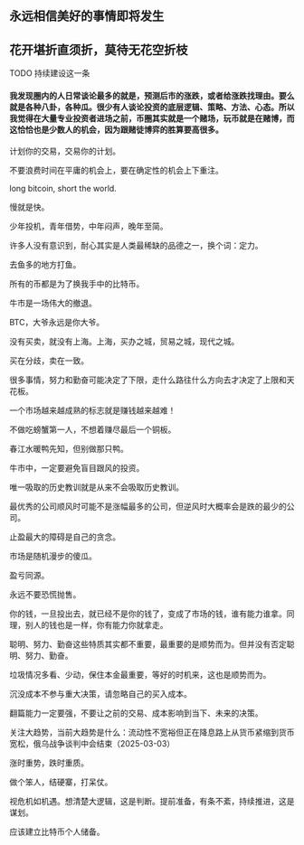 ## 永远相信美好的事情即将发生

## 花开堪折直须折，莫待无花空折枝


TODO 持续建设这一条
#### 我发现圈内的人日常谈论最多的就是，预测后市的涨跌，或者给涨跌找理由。要么就是各种八卦，各种瓜。很少有人谈论投资的底层逻辑、策略、方法、心态。所以我觉得在大量专业投资者进场之前，币圈其实就是一个赌场，玩币就是在赌博，而这恰恰也是少数人的机会，因为跟赌徒博弈的胜算要高很多。

计划你的交易，交易你的计划。

不要浪费时间在平庸的机会上，要在确定性的机会上下重注。

long bitcoin, short the world.

慢就是快。

少年投机，青年借势，中年闷声，晚年至简。

许多人没有意识到，耐心其实是人类最稀缺的品德之一，换个词：定力。

去鱼多的地方打鱼。

所有的币都是为了换我手中的比特币。

牛市是一场伟大的撤退。

BTC，大爷永远是你大爷。

没有买卖，就没有上海。上海，买办之城，贸易之城，现代之城。

买在分歧，卖在一致。

很多事情，努力和勤奋可能决定了下限，走什么路往什么方向去才决定了上限和天花板。

一个市场越来越成熟的标志就是赚钱越来越难！

不做吃螃蟹第一人，不想着赚尽最后一个铜板。

春江水暖鸭先知，但别做那只鸭。

牛市中，一定要避免盲目跟风的投资。

唯一吸取的历史教训就是从来不会吸取历史教训。

最优秀的公司顺风时可能不是涨幅最多的公司，但逆风时大概率会是跌的最少的公司。

止盈最大的障碍是自己的贪念。

市场是随机漫步的傻瓜。

盈亏同源。

永远不要恐慌抛售。

你的钱，一旦投出去，就已经不是你的钱了，变成了市场的钱，谁有能力谁拿。同理，别人的钱也是一样，你有能力你就拿走。

聪明、努力、勤奋这些特质其实都不重要，最重要的是顺势而为。但并没有否定聪明、努力、勤奋。

垃圾情况多看、少动，保住本金最重要，等好的时机来，这也是顺势而为。

沉没成本不参与重大决策，请忽略自己的买入成本。

翻篇能力一定要强，不要让之前的交易、成本影响到当下、未来的决策。

关注大趋势，当前大趋势是什么：流动性不宽裕但正在降息路上从货币紧缩到货币宽松，俄乌战争谈判中会结束（2025-03-03）

涨时重势，跌时重质。

做个笨人，结硬寨，打呆仗。

视危机如机遇。想清楚大逻辑，这是判断。提前准备，有条不紊，持续推进，这是谋划。

应该建立比特币个人储备。